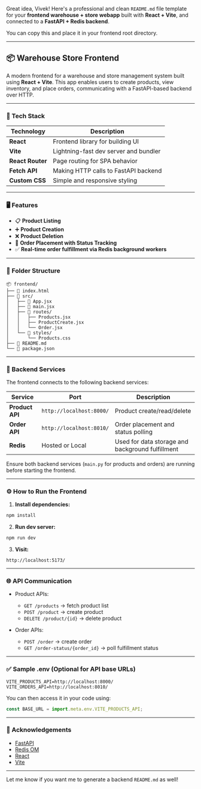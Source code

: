 Great idea, Vivek! Here's a professional and clean `README.md` file template for your **frontend warehouse + store webapp** built with **React + Vite**, and connected to a **FastAPI + Redis backend**.

You can copy this and place it in your frontend root directory.

---

## 📦 Warehouse Store Frontend

A modern frontend for a warehouse and store management system built using **React + Vite**. This app enables users to create products, view inventory, and place orders, communicating with a FastAPI-based backend over HTTP.

---

### 🚀 Tech Stack

| Technology       | Description                           |
| ---------------- | ------------------------------------- |
| **React**        | Frontend library for building UI      |
| **Vite**         | Lightning-fast dev server and bundler |
| **React Router** | Page routing for SPA behavior         |
| **Fetch API**    | Making HTTP calls to FastAPI backend  |
| **Custom CSS**   | Simple and responsive styling         |

---

### 🖥️ Features

* 📋 **Product Listing**
* ➕ **Product Creation**
* ❌ **Product Deletion**
* 🛒 **Order Placement with Status Tracking**
* ✅ **Real-time order fulfillment via Redis background workers**

---

### 📁 Folder Structure

```
📦 frontend/
├── 📄 index.html
├── 📁 src/
│   ├── 📄 App.jsx
│   ├── 📄 main.jsx
│   ├── 📁 routes/
│   │   ├── Products.jsx
│   │   ├── ProductCreate.jsx
│   │   └── Order.jsx
│   └── 📁 styles/
│       └── Products.css
├── 📄 README.md
└── 📄 package.json
```

---

### 🔗 Backend Services

The frontend connects to the following backend services:

| Service         | Port                     | Description                                      |
| --------------- | ------------------------ | ------------------------------------------------ |
| **Product API** | `http://localhost:8000/` | Product create/read/delete                       |
| **Order API**   | `http://localhost:8010/` | Order placement and status polling               |
| **Redis**       | Hosted or Local          | Used for data storage and background fulfillment |

Ensure both backend services (`main.py` for products and orders) are running before starting the frontend.

---

### ⚙️ How to Run the Frontend

1. **Install dependencies:**

```bash
npm install
```

2. **Run dev server:**

```bash
npm run dev
```

3. **Visit:**

```
http://localhost:5173/
```

---

### 🌐 API Communication

* Product APIs:

  * `GET /products` → fetch product list
  * `POST /product` → create product
  * `DELETE /product/{id}` → delete product

* Order APIs:

  * `POST /order` → create order
  * `GET /order-status/{order_id}` → poll fulfillment status

---

### ✅ Sample .env (Optional for API base URLs)

```env
VITE_PRODUCTS_API=http://localhost:8000/
VITE_ORDERS_API=http://localhost:8010/
```

You can then access it in your code using:

```js
const BASE_URL = import.meta.env.VITE_PRODUCTS_API;
```

---

### 🤝 Acknowledgements

* [FastAPI](https://fastapi.tiangolo.com/)
* [Redis OM](https://github.com/redis/redis-om-python)
* [React](https://reactjs.org/)
* [Vite](https://vitejs.dev/)

---

Let me know if you want me to generate a backend `README.md` as well!

